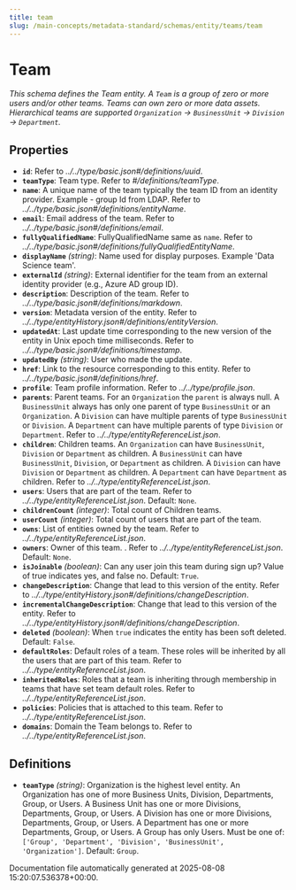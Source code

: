 ```yaml
---
title: team
slug: /main-concepts/metadata-standard/schemas/entity/teams/team
---
```


# Team

*This schema defines the Team entity. A `Team` is a group of zero or more users and/or other teams. Teams can own zero or more data assets. Hierarchical teams are supported `Organization` -> `BusinessUnit` -> `Division` -> `Department`.*

## Properties

- **`id`**: Refer to *../../type/basic.json#/definitions/uuid*.
- **`teamType`**: Team type. Refer to *#/definitions/teamType*.
- **`name`**: A unique name of the team typically the team ID from an identity provider. Example - group Id from LDAP. Refer to *../../type/basic.json#/definitions/entityName*.
- **`email`**: Email address of the team. Refer to *../../type/basic.json#/definitions/email*.
- **`fullyQualifiedName`**: FullyQualifiedName same as `name`. Refer to *../../type/basic.json#/definitions/fullyQualifiedEntityName*.
- **`displayName`** *(string)*: Name used for display purposes. Example 'Data Science team'.
- **`externalId`** *(string)*: External identifier for the team from an external identity provider (e.g., Azure AD group ID).
- **`description`**: Description of the team. Refer to *../../type/basic.json#/definitions/markdown*.
- **`version`**: Metadata version of the entity. Refer to *../../type/entityHistory.json#/definitions/entityVersion*.
- **`updatedAt`**: Last update time corresponding to the new version of the entity in Unix epoch time milliseconds. Refer to *../../type/basic.json#/definitions/timestamp*.
- **`updatedBy`** *(string)*: User who made the update.
- **`href`**: Link to the resource corresponding to this entity. Refer to *../../type/basic.json#/definitions/href*.
- **`profile`**: Team profile information. Refer to *../../type/profile.json*.
- **`parents`**: Parent teams. For an `Organization` the `parent` is always null. A `BusinessUnit` always has only one parent of type `BusinessUnit` or an `Organization`. A `Division` can have multiple parents of type `BusinessUnit` or `Division`. A `Department` can have multiple parents of type `Division` or `Department`. Refer to *../../type/entityReferenceList.json*.
- **`children`**: Children teams. An `Organization` can have `BusinessUnit`, `Division` or `Department` as children. A `BusinessUnit` can have `BusinessUnit`, `Division`, or `Department` as children. A `Division` can have `Division` or `Department` as children. A `Department` can have `Department` as children. Refer to *../../type/entityReferenceList.json*.
- **`users`**: Users that are part of the team. Refer to *../../type/entityReferenceList.json*. Default: `None`.
- **`childrenCount`** *(integer)*: Total count of Children teams.
- **`userCount`** *(integer)*: Total count of users that are part of the team.
- **`owns`**: List of entities owned by the team. Refer to *../../type/entityReferenceList.json*.
- **`owners`**: Owner of this team. . Refer to *../../type/entityReferenceList.json*. Default: `None`.
- **`isJoinable`** *(boolean)*: Can any user join this team during sign up? Value of true indicates yes, and false no. Default: `True`.
- **`changeDescription`**: Change that lead to this version of the entity. Refer to *../../type/entityHistory.json#/definitions/changeDescription*.
- **`incrementalChangeDescription`**: Change that lead to this version of the entity. Refer to *../../type/entityHistory.json#/definitions/changeDescription*.
- **`deleted`** *(boolean)*: When `true` indicates the entity has been soft deleted. Default: `False`.
- **`defaultRoles`**: Default roles of a team. These roles will be inherited by all the users that are part of this team. Refer to *../../type/entityReferenceList.json*.
- **`inheritedRoles`**: Roles that a team is inheriting through membership in teams that have set team default roles. Refer to *../../type/entityReferenceList.json*.
- **`policies`**: Policies that is attached to this team. Refer to *../../type/entityReferenceList.json*.
- **`domains`**: Domain the Team belongs to. Refer to *../../type/entityReferenceList.json*.
## Definitions

- **`teamType`** *(string)*: Organization is the highest level entity. An Organization has one of more Business Units, Division, Departments, Group, or Users. A Business Unit has one or more Divisions, Departments, Group, or Users. A Division has one or more Divisions, Departments, Group, or Users. A Department has one or more Departments, Group, or Users. A Group has only Users. Must be one of: `['Group', 'Department', 'Division', 'BusinessUnit', 'Organization']`. Default: `Group`.


Documentation file automatically generated at 2025-08-08 15:20:07.536378+00:00.

